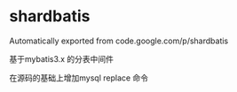 # shardbatis
Automatically exported from code.google.com/p/shardbatis

基于mybatis3.x 的分表中间件

在源码的基础上增加mysql replace 命令
